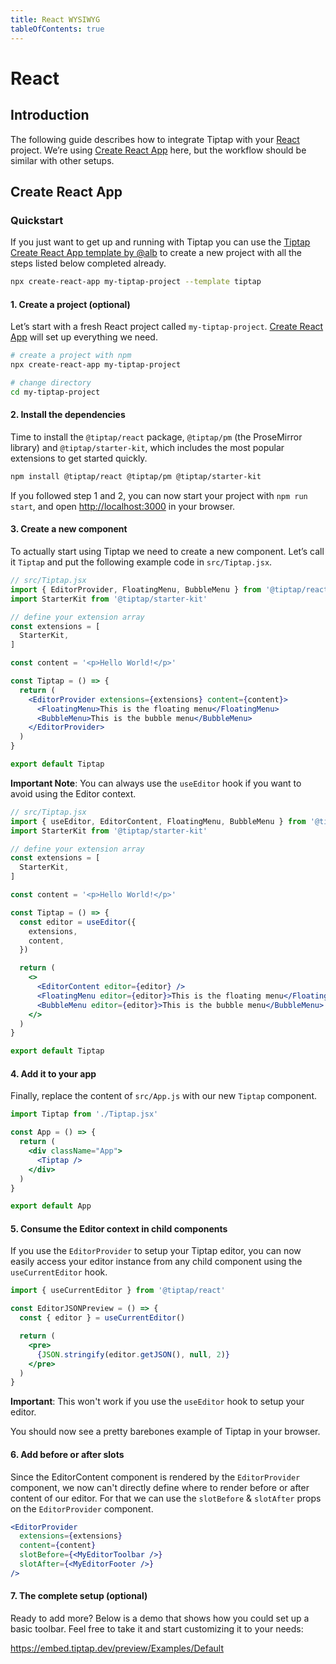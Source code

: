 ```yaml
---
title: React WYSIWYG
tableOfContents: true
---
```


# React

## Introduction
The following guide describes how to integrate Tiptap with your [React](https://reactjs.org/) project. We’re using [Create React App](https://reactjs.org/docs/getting-started.html) here, but the workflow should be similar with other setups.

## Create React App

### Quickstart
If you just want to get up and running with Tiptap you can use the [Tiptap Create React App template by @alb](https://github.com/alb/cra-template-tiptap) to create a new project with all the steps listed below completed already.

```bash
npx create-react-app my-tiptap-project --template tiptap
```

#### 1. Create a project (optional)
Let’s start with a fresh React project called `my-tiptap-project`. [Create React App](https://reactjs.org/docs/getting-started.html) will set up everything we need.

```bash
# create a project with npm
npx create-react-app my-tiptap-project

# change directory
cd my-tiptap-project
```

#### 2. Install the dependencies
Time to install the `@tiptap/react` package, `@tiptap/pm` (the ProseMirror library) and `@tiptap/starter-kit`, which includes the most popular extensions to get started quickly.

```bash
npm install @tiptap/react @tiptap/pm @tiptap/starter-kit
```

If you followed step 1 and 2, you can now start your project with `npm run start`, and open [http://localhost:3000](http://localhost:3000) in your browser.

#### 3. Create a new component
To actually start using Tiptap we need to create a new component. Let’s call it `Tiptap` and put the following example code in `src/Tiptap.jsx`.

```jsx
// src/Tiptap.jsx
import { EditorProvider, FloatingMenu, BubbleMenu } from '@tiptap/react'
import StarterKit from '@tiptap/starter-kit'

// define your extension array
const extensions = [
  StarterKit,
]

const content = '<p>Hello World!</p>'

const Tiptap = () => {
  return (
    <EditorProvider extensions={extensions} content={content}>
      <FloatingMenu>This is the floating menu</FloatingMenu>
      <BubbleMenu>This is the bubble menu</BubbleMenu>
    </EditorProvider>
  )
}

export default Tiptap
```

**Important Note**: You can always use the `useEditor` hook if you want to avoid using the Editor context.

```jsx
// src/Tiptap.jsx
import { useEditor, EditorContent, FloatingMenu, BubbleMenu } from '@tiptap/react'
import StarterKit from '@tiptap/starter-kit'

// define your extension array
const extensions = [
  StarterKit,
]

const content = '<p>Hello World!</p>'

const Tiptap = () => {
  const editor = useEditor({
    extensions,
    content,
  })

  return (
    <>
      <EditorContent editor={editor} />
      <FloatingMenu editor={editor}>This is the floating menu</FloatingMenu>
      <BubbleMenu editor={editor}>This is the bubble menu</BubbleMenu>
    </>
  )
}

export default Tiptap
```

#### 4. Add it to your app
Finally, replace the content of `src/App.js` with our new `Tiptap` component.

```jsx
import Tiptap from './Tiptap.jsx'

const App = () => {
  return (
    <div className="App">
      <Tiptap />
    </div>
  )
}

export default App
```

#### 5. Consume the Editor context in child components

If you use the `EditorProvider` to setup your Tiptap editor, you can now easily access your editor instance from any child component using the `useCurrentEditor` hook.

```jsx
import { useCurrentEditor } from '@tiptap/react'

const EditorJSONPreview = () => {
  const { editor } = useCurrentEditor()

  return (
    <pre>
      {JSON.stringify(editor.getJSON(), null, 2)}
    </pre>
  )
}
```

**Important**: This won't work if you use the `useEditor` hook to setup your editor.

You should now see a pretty barebones example of Tiptap in your browser.

#### 6. Add before or after slots
Since the EditorContent component is rendered by the `EditorProvider` component, we now can't directly define where to render before or after content of our editor. For that we can use the `slotBefore` & `slotAfter` props on the `EditorProvider` component.

```jsx
<EditorProvider
  extensions={extensions}
  content={content}
  slotBefore={<MyEditorToolbar />}
  slotAfter={<MyEditorFooter />}
/>
```

#### 7. The complete setup (optional)
Ready to add more? Below is a demo that shows how you could set up a basic toolbar. Feel free to take it and start customizing it to your needs:

https://embed.tiptap.dev/preview/Examples/Default
